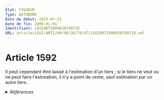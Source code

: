 ```yaml
---
État: VIGUEUR
Type: AUTONOME
Date de début: 2019-07-21
Date de fin: 2999-01-01
Identifiant: LEGIARTI000038799710
URL: article/LEGI/ARTI/00/00/38/79/97/LEGIARTI000038799710.xml
---
```


<h1>Article 1592</h1>

Il peut cependant être laissé à l'estimation d'un tiers ; si le tiers ne veut ou
ne peut faire l'estimation, il n'y a point de vente, sauf estimation par un
autre tiers.


<details>
  <summary><em>Références</em></summary>

  <h2>Articles faisant référence à l'article</h2>
  
  <ul>
    <li>
      <a href="https://legal.tricoteuses.fr//redirection/LEGIARTI000038793706?vers=git&vers=legifrance">LOI n° 2019-744 du 19 juillet 2019 de simplification, de clarification et d'actualisation du droit des sociétés - article 37 ENTIEREMENT_MODIF</a> MODIFIE source
    </li>
  </ul>
  
  <h2>Références faites par l'article</h2>
  
  <ul>
    <li>
      2019-07-19 MODIFIE cible <a href="https://legal.tricoteuses.fr//redirection/LEGIARTI000038793706?vers=git&vers=legifrance">LOI n° 2019-744 du 19 juillet 2019 de simplification, de clarification et d'actualisation du droit des sociétés - article 37 ENTIEREMENT_MODIF</a>
    </li>
    <li>
      CODIFICATION source Loi 1804-03-06
    </li>
  </ul>
</details>
